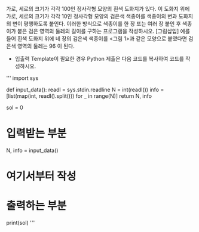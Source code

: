 가로, 세로의 크기가 각각 100인 정사각형 모양의 흰색 도화지가 있다. 이 도화지 위에 가로, 세로의 크기가 각각 10인 정사각형 모양의 검은색 색종이를 색종이의 변과 도화지의 변이 평행하도록 붙인다. 이러한 방식으로 색종이를 한 장 또는 여러 장 붙인 후 색종이가 붙은 검은 영역의 둘레의 길이를 구하는 프로그램을 작성하시오.
[그림삽입]
예를 들어 흰색 도화지 위에 네 장의 검은색 색종이를 <그림 1>과 같은 모양으로 붙였다면 검은색 영역의 둘레는 96 이 된다.

* 입출력 Template이 필요한 경우 Python 제출은 다음 코드를 복사하여 코드를 작성하시오.

'''
import sys 

def input_data(): 
    readl = sys.stdin.readline 
    N = int(readl()) 
    info = [list(map(int, readl().split())) for _ in range(N)] 
    return N, info 

sol = 0 

# 입력받는 부분 
N, info = input_data() 

# 여기서부터 작성 

# 출력하는 부분 

print(sol) 
'''
